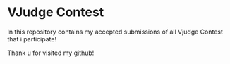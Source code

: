 # VJudge Contest
In this repository contains my accepted submissions of all Vjudge Contest that i participate!

Thank u for visited my github!
